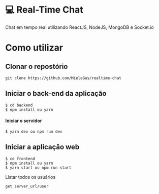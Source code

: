 
# 💻 Real-Time Chat
Chat em tempo real utilizando ReactJS, NodeJS, MongoDB e Socket.io

# Como utilizar

## Clonar o repostório
```
git clone https://github.com/MieleGus/realtime-chat
```

## Iniciar o back-end da aplicação
```
$ cd backend
$ npm install ou yarn
```
#### Iniciar o servidor
```
$ yarn dev ou npm run dev
```

## Iniciar a aplicação web
```
$ cd frontend
$ npm install ou yarn
$ yarn start ou npm run start
```


 Listar todos os usuários 
 ```
 get server_url/user
 ```
